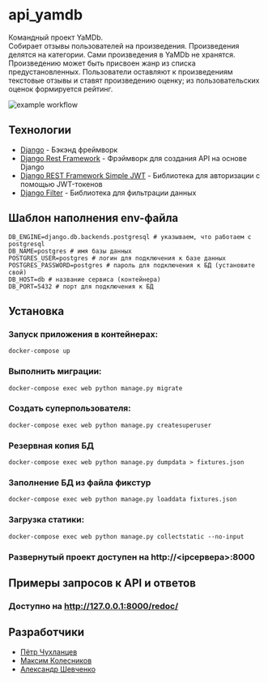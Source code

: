 # api_yamdb

 Командный проект YaMDb.\
Собирает отзывы пользователей на произведения. Произведения делятся на категории.
Сами произведения в YaMDb не хранятся. Произведению может быть присвоен жанр из списка предустановленных.
Пользователи оставляют к произведениям текстовые отзывы и ставят произведению оценку; 
из пользовательских оценок формируется рейтинг.

![example workflow](https://github.com/heydolono/yamdb_final/actions/workflows/yamdb_workflow.yml/badge.svg)

## Технологии
- [Django] - Бэкэнд фреймворк
- [Django Rest Framework] - Фрэймворк для создания API на основе Django
- [Django REST Framework Simple JWT] - Библиотека для авторизации с помощью JWT-токенов
- [Django Filter] - Библиотека для фильтрации данных

## Шаблон наполнения env-файла
```
DB_ENGINE=django.db.backends.postgresql # указываем, что работаем с postgresql
DB_NAME=postgres # имя базы данных
POSTGRES_USER=postgres # логин для подключения к базе данных
POSTGRES_PASSWORD=postgres # пароль для подключения к БД (установите свой)
DB_HOST=db # название сервиса (контейнера)
DB_PORT=5432 # порт для подключения к БД 
```
## Установка

### Запуск приложения в контейнерах:
```
docker-compose up
```
### Выполнить миграции:
```
docker-compose exec web python manage.py migrate
```
### Создать суперпользователя:
```
docker-compose exec web python manage.py createsuperuser
```
### Резервная копия БД
```
docker-compose exec web python manage.py dumpdata > fixtures.json
```
### Заполнение БД из файла фикстур
```
docker-compose exec web python manage.py loaddata fixtures.json
```
### Загрузка статики:
```
docker-compose exec web python manage.py collectstatic --no-input
```

### Развернутый проект доступен на http://<ipсервера>:8000

## Примеры запросов к API и ответов
### Доступно на http://127.0.0.1:8000/redoc/

[//]: # 

   [Django]: <https://www.djangoproject.com>
   [Django Rest Framework]: <https://www.django-rest-framework.org>
   [Django REST Framework Simple JWT]: <https://github.com/jazzband/djangorestframework-simplejwt>
   [Django Filter]: <https://github.com/carltongibson/django-filter>

## Разработчики
- [Пётр Чухланцев](https://github.com/PETRUSHQUE)
- [Максим Колесников](https://github.com/heydolono)
- [Александр Шевченко](https://github.com/Persev88)

